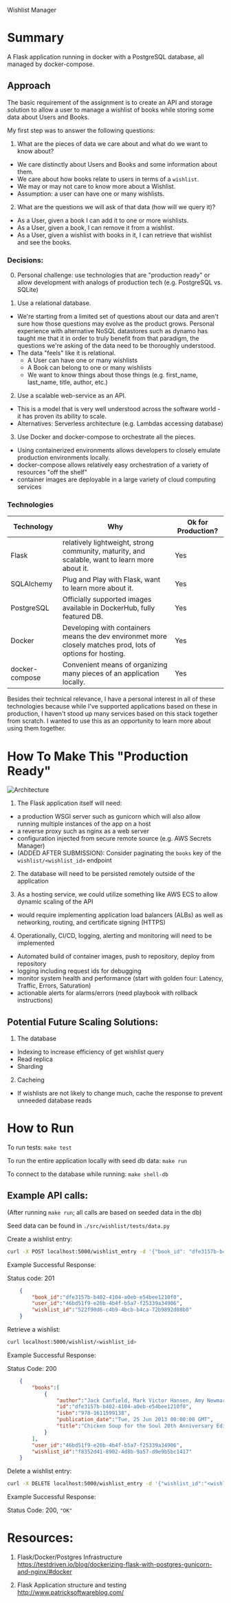 Wishlist Manager
# Summary
A Flask application running in docker with a PostgreSQL database, all managed by docker-compose.

## Approach
The basic requirement of the assignment is to create an API and storage solution to allow a user to manage a wishlist of books while storing some data about Users and Books.

My first step was to answer the following questions:

1. What are the pieces of data we care about and what do we want to know about?
- We care distinctly about Users and Books and some information about them.
- We care about how books relate to users in terms of a `wishlist`.
- We may or may not care to know more about a Wishlist.
- Assumption: a user can have one or many wishlists.

2. What are the questions we will ask of that data (how will we query it)?
- As a User, given a book I can add it to one or more wishlists.
- As a User, given a book, I can remove it from a wishlist.
- As a User, given a wishlist with books in it, I can retrieve that wishlist and see the books.

### Decisions:

0. Personal challenge: use technologies that are "production ready" or allow development with analogs of production tech (e.g. PostgreSQL vs. SQLite)

1. Use a relational database.
- We're starting from a limited set of questions about our data and aren't sure how those questions may evolve as the product grows. Personal experience with alternative NoSQL datastores such as dynamo has taught me that it in order to truly benefit from that paradigm, the questions we're asking of the data need to be thoroughly understood.
- The data "feels" like it is relational.
  - A User can have one or many wishlists
  - A Book can belong to one or many wishlists
  - We want to know things about those things (e.g. first_name, last_name, title, author, etc.)

2. Use a scalable web-service as an API.
- This is a model that is very well understood across the software world - it has proven its ability to scale.
- Alternatives: Serverless architecture (e.g. Lambdas accessing database)

3. Use Docker and docker-compose to orchestrate all the pieces.
- Using containerized environments allows developers to closely emulate production environments locally.
- docker-compose allows relatively easy orchestration of a variety of resources "off the shelf"
- container images are deployable in a large variety of cloud computing services


### Technologies

| Technology | Why                      | Ok for Production? |
|------------|--------------------------|--------------------|
| Flask      | relatively lightweight, strong community, maturity, and scalable, want to learn more about it. | Yes |
| SQLAlchemy | Plug and Play with Flask, want to learn more about it. | Yes |
| PostgreSQL | Officially supported images available in DockerHub, fully featured DB. | Yes |
| Docker     | Developing with containers means the dev environmet more closely matches prod, lots of options for hosting. | Yes |
| docker-compose | Convenient means of organizing many pieces of an application locally. | Yes |

Besides their technical relevance, I have a personal interest in all of these technologies because while I've supported applications based on these in production, I haven't stood up many services based on this stack together from scratch. I wanted to use this as an opportunity to learn more about using them together.


# How To Make This "Production Ready"

![Architecture](./architecture.png)

1. The Flask application itself will need:
- a production WSGI server such as gunicorn which will also allow running multiple instances of the app on a host
- a reverse proxy such as nginx as a web server
- configuration injected from secure remote source (e.g. AWS Secrets Manager)
- (ADDED AFTER SUBMISSION): Consider paginating the `books` key of the `wishlist/<wishlist_id>` endpoint

2. The database will need to be persisted remotely outside of the application

3. As a hosting service, we could utilize something like AWS ECS to allow dynamic scaling of the API
- would require implementing application load balancers (ALBs) as well as networking, routing, and certificate signing (HTTPS)

4. Operationally, CI/CD, logging, alerting and monitoring will need to be implemented
- Automated build of container images, push to repository, deploy from repository
- logging including request ids for debugging
- monitor system health and performance (start with golden four: Latency, Traffic, Errors, Saturation)
- actionable alerts for alarms/errors (need playbook with rollback instructions)

## Potential Future Scaling Solutions:

1. The database
- Indexing to increase efficiency of get wishlist query
- Read replica
- Sharding

2. Cacheing
- If wishlists are not likely to change much, cache the response to prevent unneeded database reads

# How to Run

To run tests:
    `make test`

To run the entire application locally with seed db data:
    `make run`

To connect to the database while running:
    `make shell-db`

## Example API calls:
(After running `make run`; all calls are based on seeded data in the db)

Seed data can be found in `./src/wishlist/tests/data.py`

Create a wishlist entry:
```sh
curl -X POST localhost:5000/wishlist_entry -d '{"book_id": "dfe3157b-b402-4104-a0eb-e54bee1210f0", "user_id": "46bd51f9-e20b-4b4f-b5a7-f25339a34906"}' -H 'Content-Type:application/json'
```

Example Successful Response:

Status code: 201

```json
    {
        "book_id":"dfe3157b-b402-4104-a0eb-e54bee1210f0",
        "user_id":"46bd51f9-e20b-4b4f-b5a7-f25339a34906",
        "wishlist_id":"522f90d6-c4b9-4bcb-b4ca-72b9892d08b0"
    }
```

Retrieve a wishlist:

```sh
curl localhost:5000/wishlist/<wishlist_id>
```

Example Successful Response:

Status Code: 200

```json
    {
        "books":[
            {
                "author":"Jack Canfield, Mark Victor Hansen, Amy Newmark",
                "id":"dfe3157b-b402-4104-a0eb-e54bee1210f0",
                "isbn":"978-1611599138",
                "publication_date":"Tue, 25 Jun 2013 00:00:00 GMT",
                "title":"Chicken Soup for the Soul 20th Anniversary Edition"
            }
        ],
        "user_id":"46bd51f9-e20b-4b4f-b5a7-f25339a34906",
        "wishlist_id":"f8352d41-8902-4d8b-9a57-d9e9b5bc1417"
    }
```

Delete a wishlist entry:

```sh
curl -X DELETE localhost:5000/wishlist_entry -d '{"wishlist_id":"<wishlist_id>", "book_id":"<book_id>"}' -H 'Content-Type:application/json'`
```

Example Successful Response:

Status Code: 200, `"OK"`

# Resources:

1. Flask/Docker/Postgres Infrastructure
    https://testdriven.io/blog/dockerizing-flask-with-postgres-gunicorn-and-nginx/#docker

2. Flask Application structure and testing
    http://www.patricksoftwareblog.com/

